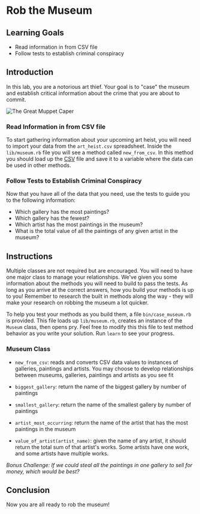 # Rob the Museum

## Learning Goals

- Read information in from CSV file
- Follow tests to establish criminal conspiracy

## Introduction

In this lab, you are a notorious art thief. Your goal is to "case" the museum
and establish critical information about the crime that you are about to
commit.

![The Great Muppet Caper](https://media.giphy.com/media/4wmnIO4AB9OI8/giphy.gif)

### Read Information in from CSV file

To start gathering information about your upcoming art heist, you will need to
import your data from the `art_heist.csv` spreadsheet. Inside the
`lib/museum.rb` file you will see a method called `new_from_csv`. In this
method you should load up the [CSV][] file and save it to a variable where the
data can be used in other methods.

### Follow Tests to Establish Criminal Conspiracy

Now that you have all of the data that you need, use the tests to guide you to
the following information:

- Which gallery has the most paintings?
- Which gallery has the fewest?
- Which artist has the most paintings in the museum?
- What is the total value of all the paintings of any given artist in the museum?

## Instructions

Multiple classes are not required but are encouraged. You will need to have one
major class to manage your relationships. We've given you some information
about the methods you will need to build to pass the tests. As long as you
arrive at the correct answers, how you build your methods is up to you!
Remember to research the built in methods along the way - they will make your
research on robbing the museum a lot quicker.

To help you test your methods as you build them, a file `bin/case_museum.rb` is
provided. This file loads up `lib/museum.rb`, creates an instance of the
`Museum` class, then opens pry. Feel free to modify this this file to test
method behavior as you write your solution. Run `learn` to see your progress.

### Museum Class

- `new_from_csv`: reads and converts CSV data values to instances of galleries,
  paintings and artists. You may choose to develop relationships between
  museums, galleries, paintings and artists as you see fit

- `biggest_gallery`: return the name of the biggest gallery by number of
  paintings

- `smallest_gallery`: return the name of the smallest gallery by number of
  paintings

- `artist_most_occurring`: return the name of the artist that has the most
  paintings in the museum

- `value_of_artist(artist_name)`: given the name of any artist, it should
  return the total sum of that artist's works. Some artists have one work, and
  some artists have multiple works.

_Bonus Challenge: If we could steal all the paintings in one gallery to sell for
money, which would be best?_

## Conclusion

Now you are all ready to rob the museum!

[csv]: https://ruby-doc.org/stdlib-2.0.0/libdoc/csv/rdoc/CSV.html